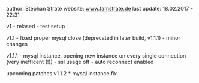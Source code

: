 author: Stephan Strate
website: www.famstrate.de
last update: 18.02.2017 - 22:31

v1
	- relased
	- test setup

v1.1
	- fixed proper mysql close
	  (deprecated in later build, v1.1.1)
	- minor changes

v1.1.1
	- mysql instance, opening new
	  instance on every single connection
	  (very inefficent (!))
	- ssl usage off
	- auto reconnect enabled



upcoming patches
v1.1.2
    * mysql instance fix